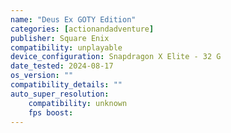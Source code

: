 ```yaml
---
name: "Deus Ex GOTY Edition"
categories: [actionandadventure]
publisher: Square Enix
compatibility: unplayable
device_configuration: Snapdragon X Elite - 32 G
date_tested: 2024-08-17
os_version: ""
compatibility_details: ""
auto_super_resolution:
    compatibility: unknown
    fps boost: 
---
```

